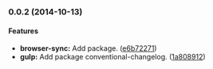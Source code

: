 
### 0.0.2 (2014-10-13)


#### Features

* **browser-sync:** Add package. ([e6b72271](git://github.com/jansanchez/recordando-backbone/commit/e6b72271b83adb649df293ae907074ab5f3797f5))
* **gulp:** Add package conventional-changelog. ([1a808912](git://github.com/jansanchez/recordando-backbone/commit/1a80891246a5a562215f8aeb77f5c0ee073f13ca))

